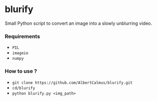 # blurify
Small Python script to convert an image into a slowly unblurring video.

### Requirements
+ `PIL`
+ `imageio`
+ `numpy`

### How to use ?
+ `git clone https://github.com/AlbertCalmus/blurify.git`
+ `cd/blurify`
+ `python blurify.py <img_path>`
